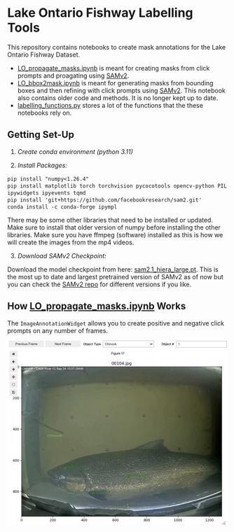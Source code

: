 # Lake Ontario Fishway Labelling Tools

This repository contains notebooks to create mask annotations for the Lake Ontario Fishway Dataset. 

 * [LO_propagate_masks.ipynb](LO_propagate_masks.ipynb) is meant for creating masks from click prompts and proagating using [SAMv2](https://github.com/facebookresearch/sam2).
 * [LO_bbox2mask.ipynb](LO_bbox2mask.ipynb) is meant for generating masks from bounding boxes and then refining with click prompts using [SAMv2](https://github.com/facebookresearch/sam2). This notebook also contains older code and methods. It is no longer kept up to date.
 * [labelling_functions.py](labelling_functions.py) stores a lot of the functions that the these notebooks rely on.

## Getting Set-Up

1. *Create conda environment (python 3.11)*

2. *Install Packages:*

```
pip install "numpy<1.26.4"
pip install matplotlib torch torchvision pycocotools opencv-python PIL ipywidgets ipyevents tqmd
pip install 'git+https://github.com/facebookresearch/sam2.git'
conda install -c conda-forge ipympl
```

There may be some other libraries that need to be installed or updated. Make sure to install that older version of numpy before installing the other libraries. Make sure you have ffmpeg (software) installed as this is how we will create the images from the mp4 videos.

3. *Download SAMv2 Checkpoint:*

Download the model checkpoint from here: [sam2.1_hiera_large.pt](https://dl.fbaipublicfiles.com/segment_anything_2/092824/sam2.1_hiera_large.pt). This is the most up to date and largest pretrained version of SAMv2 as of now but you can check the [SAMv2 repo](https://github.com/facebookresearch/sam2) for different versions if you like. 

## How [LO_propagate_masks.ipynb](LO_propagate_masks.ipynb) Works

The `ImageAnnotationWidget` allows you to create positive and negative click prompts on any number of frames.

![Image of unmasked fish with click prompts to indicate where the fish is.](demo_images/unmasked_clicked.png)


